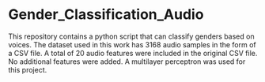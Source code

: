 # Gender_Classification_Audio

This repository contains a python script that can classify genders based on voices. The dataset used in this work has 3168 audio samples in the form of a CSV file. A total of 20 audio features were included in the original CSV file. No additional features were added. A multilayer perceptron was used for this project.
